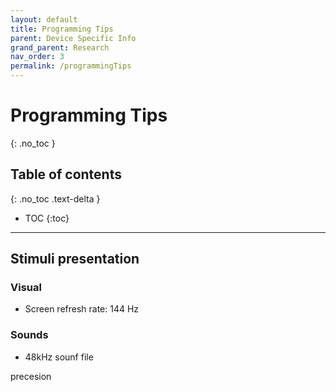 ```yaml
---
layout: default
title: Programming Tips
parent: Device Specific Info
grand_parent: Research
nav_order: 3
permalink: /programmingTips
---
```


# Programming Tips
{: .no_toc }

## Table of contents
{: .no_toc .text-delta }

* TOC
{:toc}

---

## Stimuli presentation

### Visual
- Screen refresh rate: 144 Hz

### Sounds
- 48kHz sounf file




precesion
